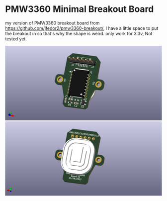 # PMW3360 Minimal Breakout Board
my version of PMW3360 breakout board from https://github.com/jfedor2/pmw3360-breakout/, I have a little space to put the breakout in so that's why the shape is weird. only work for 3.3v, Not tested yet.


![](./img/pcb-back.png)
![](./img/pcb-front.png)